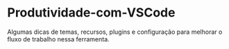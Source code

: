 # Produtividade-com-VSCode
Algumas dicas de temas, recursos, plugins e configuração para melhorar o fluxo de trabalho nessa ferramenta. 
